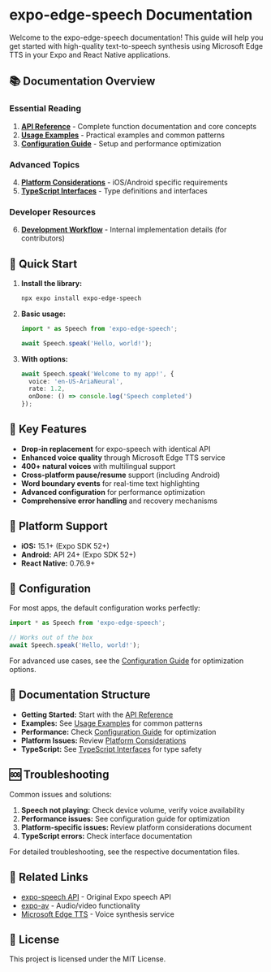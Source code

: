 # expo-edge-speech Documentation

Welcome to the expo-edge-speech documentation! This guide will help you get started with high-quality text-to-speech synthesis using Microsoft Edge TTS in your Expo and React Native applications.

## 📚 Documentation Overview

### Essential Reading
1. **[API Reference](./api-reference.md)** - Complete function documentation and core concepts
2. **[Usage Examples](./usage-examples.md)** - Practical examples and common patterns
3. **[Configuration Guide](./configuration.md)** - Setup and performance optimization

### Advanced Topics
4. **[Platform Considerations](./platform-considerations.md)** - iOS/Android specific requirements
5. **[TypeScript Interfaces](./typescript-interfaces.md)** - Type definitions and interfaces

### Developer Resources
6. **[Development Workflow](./DEVELOPMENT-workflow.md)** - Internal implementation details (for contributors)

## 🚀 Quick Start

1. **Install the library:**
   ```bash
   npx expo install expo-edge-speech
   ```

2. **Basic usage:**
   ```typescript
   import * as Speech from 'expo-edge-speech';
   
   await Speech.speak('Hello, world!');
   ```

3. **With options:**
   ```typescript
   await Speech.speak('Welcome to my app!', {
     voice: 'en-US-AriaNeural',
     rate: 1.2,
     onDone: () => console.log('Speech completed')
   });
   ```

## 🎯 Key Features

- **Drop-in replacement** for expo-speech with identical API
- **Enhanced voice quality** through Microsoft Edge TTS service
- **400+ natural voices** with multilingual support
- **Cross-platform pause/resume** support (including Android)
- **Word boundary events** for real-time text highlighting
- **Advanced configuration** for performance optimization
- **Comprehensive error handling** and recovery mechanisms

## 📱 Platform Support

- **iOS:** 15.1+ (Expo SDK 52+)
- **Android:** API 24+ (Expo SDK 52+)
- **React Native:** 0.76.9+

## 🔧 Configuration

For most apps, the default configuration works perfectly:

```typescript
import * as Speech from 'expo-edge-speech';

// Works out of the box
await Speech.speak('Hello, world!');
```

For advanced use cases, see the [Configuration Guide](./configuration.md) for optimization options.

## 📖 Documentation Structure

- **Getting Started:** Start with the [API Reference](./api-reference.md)
- **Examples:** See [Usage Examples](./usage-examples.md) for common patterns
- **Performance:** Check [Configuration Guide](./configuration.md) for optimization
- **Platform Issues:** Review [Platform Considerations](./platform-considerations.md)
- **TypeScript:** See [TypeScript Interfaces](./typescript-interfaces.md) for type safety

## 🆘 Troubleshooting

Common issues and solutions:

1. **Speech not playing:** Check device volume, verify voice availability
2. **Performance issues:** See configuration guide for optimization
3. **Platform-specific issues:** Review platform considerations document
4. **TypeScript errors:** Check interface documentation

For detailed troubleshooting, see the respective documentation files.

## 🔗 Related Links

- [expo-speech API](https://docs.expo.dev/versions/latest/sdk/speech/) - Original Expo speech API
- [expo-av](https://docs.expo.dev/versions/latest/sdk/av/) - Audio/video functionality
- [Microsoft Edge TTS](https://azure.microsoft.com/services/cognitive-services/text-to-speech/) - Voice synthesis service

## 📄 License

This project is licensed under the MIT License.